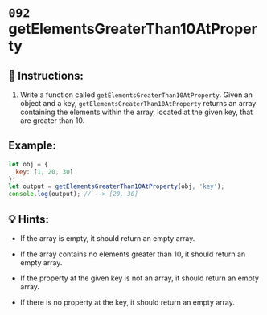 # `092` getElementsGreaterThan10AtProperty

## 📝 Instructions:

1. Write a function called `getElementsGreaterThan10AtProperty`. Given an object and a key, `getElementsGreaterThan10AtProperty` returns an array containing the elements within the array, located at the given key, that are greater than 10.

## Example:

```js
let obj = {
  key: [1, 20, 30]
};
let output = getElementsGreaterThan10AtProperty(obj, 'key');
console.log(output); // --> [20, 30]
```

## 💡 Hints:

+ If the array is empty, it should return an empty array.

+ If the array contains no elements greater than 10, it should return an empty array.

+ If the property at the given key is not an array, it should return an empty array.

+ If there is no property at the key, it should return an empty array. 
